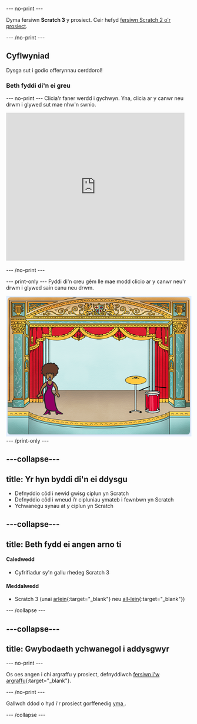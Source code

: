 \--- no-print \---

Dyma fersiwn **Scratch 3** y prosiect. Ceir hefyd [fersiwn Scratch 2 o'r prosiect](https://projects.raspberrypi.org/en/projects/rock-band-scratch2).

\--- /no-print \---

## Cyflwyniad

Dysga sut i godio offerynnau cerddorol!

### Beth fyddi di'n ei greu

\--- no-print \--- Clicia'r faner werdd i gychwyn. Yna, clicia ar y canwr neu drwm i glywed sut mae nhw'n swnio.

<div class="scratch-preview">
  <iframe allowtransparency="true" width="485" height="402" src="https://scratch.mit.edu/projects/embed/276872220/?autostart=false" frameborder="0" scrolling="no"></iframe>
</div>

\--- /no-print \---

\--- print-only \--- Fyddi di'n creu gêm lle mae modd clicio ar y canwr neu'r drwm i glywed sain canu neu drwm.

![sgrînlun gêm](images/demo.png) \--- /print-only \---

## \---collapse\---

## title: Yr hyn byddi di'n ei ddysgu

+ Defnyddio côd i newid gwisg ciplun yn Scratch
+ Defnyddio côd i wneud i’r cipluniau ymateb i fewnbwn yn Scratch
+ Ychwanegu synau at y ciplun yn Scratch

## \---collapse\---

## title: Beth fydd ei angen arno ti

#### Caledwedd

+ Cyfrifiadur sy'n gallu rhedeg Scratch 3

#### Meddalwedd

+ Scratch 3 (unai [arlein](http://rpf.io/scratchon){:target="_blank"} neu [all-lein](http://rpf.io/scratchoff){:target="_blank"})

\--- /collapse \---

## \---collapse\---

## title: Gwybodaeth ychwanegol i addysgwyr

\--- no-print \---

Os oes angen i chi argraffu y prosiect, defnyddiwch [fersiwn i'w argraffu](https://projects.raspberrypi.org/en/projects/rock-band/print){:target="_blank"}.

\--- /no-print \---

Gallwch ddod o hyd i'r prosiect gorffenedig [ yma ](http://rpf.io/p/en/rock-band-get).

\--- /collapse \---